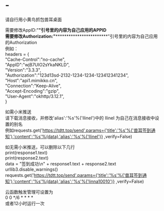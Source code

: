# -
请自行用小黄鸟抓包兽耳桌面  
  
  
需要修改AppID:"************"引号里的内容为自己应用的APPID  
需要修改Authorization:"************************************"引号里的内容为自己应用的Authorization  
例如：  
	headers = {  
			"Cache-Control":"no-cache",  
			"AppID":"wjB7UIO2sYkaNKLD",  
			"Version":"3.3.3",  
			"Authorization":"123d13sd-2132-1234-1234-123412341234",  
			"Host":"api1.mimikko.cn",  
			"Connection":"Keep-Alive",  
			"Accept-Encoding":"gzip",  
			"User-Agent":"okhttp/3.12.1",  
	}  
  
如需小米推送  
请下载消息接收，并修改'alias':'%s'%('IlineI')中的 IlineI 为自己在消息接收中设置的别名  
例如requests.get('https://tdtt.top/send',params={'title':'%s'%('兽耳签到通知'),'content':'%s'%(data),'alias':'%s'%('IlineI')} ,verify=False)  
  
  
如无需小米推送，可以删除以下几行  
	print(response1.text)  
	print(response2.text)  
	data = "签到成功\n" + response1.text + response2.text  
	urllib3.disable_warnings()  
	requests.get('https://tdtt.top/send',params={'title':'%s'%('兽耳签到通知'),'content':'%s'%(data),'alias':'%s'%('linna10010')} ,verify=False)  
  
  
云函数触发管理可设置为	  
0 0 */6 * * * *  
或者12小时运行一次  
